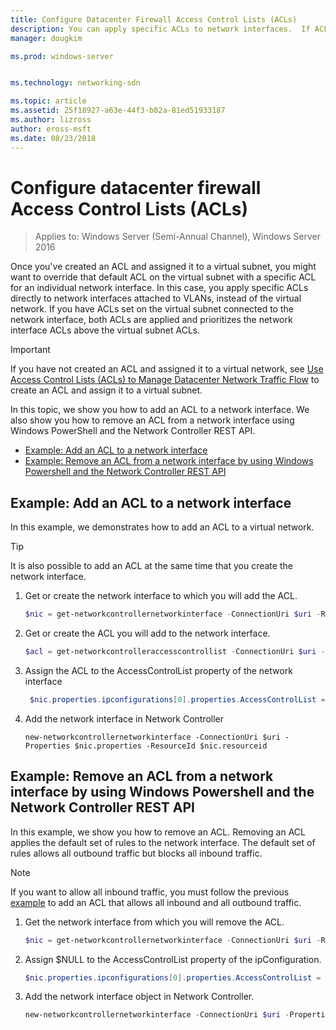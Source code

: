 ```yaml
---
title: Configure Datacenter Firewall Access Control Lists (ACLs)
description: You can apply specific ACLs to network interfaces.  If ACLs are also set on the virtual subnet to which the network interface is connected, both ACLs are applied, but the network interface ACLs are prioritized above the virtual subnet ACLs.
manager: dougkim

ms.prod: windows-server


ms.technology: networking-sdn

ms.topic: article
ms.assetid: 25f18927-a63e-44f3-b02a-81ed51933187
ms.author: lizross
author: eross-msft
ms.date: 08/23/2018
---
```

# Configure datacenter firewall Access Control Lists (ACLs)

>Applies to: Windows Server (Semi-Annual Channel), Windows Server 2016

Once you've created an ACL and assigned it to a virtual subnet, you might want to override that default ACL on the virtual subnet with a specific ACL for an individual network interface.  In this case, you apply specific ACLs directly to network interfaces attached to VLANs, instead of the virtual network. If you have ACLs set on the virtual subnet connected to the network interface, both ACLs are applied and prioritizes the network interface ACLs above the virtual subnet ACLs.

>[!IMPORTANT]
>If you have not created an ACL and assigned it to a virtual network, see [Use Access Control Lists (ACLs) to Manage Datacenter Network Traffic Flow](Use-Access-Control-Lists--ACLs--to-Manage-Datacenter-Network-Traffic-Flow.md) to  create an ACL and assign it to a virtual subnet.  

In this topic, we show you how to add an ACL to a network interface. We also show you how to remove an ACL from a network interface using Windows PowerShell and the Network Controller REST API.

- [Example: Add an ACL to a network interface](#example-add-an-acl-to-a-network-interface)
- [Example: Remove an ACL from a network interface by using Windows Powershell and the Network Controller REST API](#example-remove-an-acl-from-a-network-interface-by-using-windows-powershell-and-the-network-controller-rest-api)


## Example: Add an ACL to a network interface
In this example, we demonstrates how to add an ACL to a virtual network. 

>[!TIP]
>It is also possible to add an ACL at the same time that you create the network interface.

1. Get or create the network interface to which you will add the ACL.
 
   ```PowerShell
   $nic = get-networkcontrollernetworkinterface -ConnectionUri $uri -ResourceId "MyVM_Ethernet1"
   ```
 
2. Get or create the ACL you will add to the network interface.
 
   ```PowerShell
   $acl = get-networkcontrolleraccesscontrollist -ConnectionUri $uri -resourceid "AllowAllACL"
   ```
 
3. Assign the ACL to the AccessControlList property of the network interface
 
   ```PowerShell
    $nic.properties.ipconfigurations[0].properties.AccessControlList = $acl
   ```
 
4. Add the network interface in Network Controller
 
   ```
   new-networkcontrollernetworkinterface -ConnectionUri $uri -Properties $nic.properties -ResourceId $nic.resourceid
   ```
 
## Example: Remove an ACL from a network interface by using Windows Powershell and the Network Controller REST API
In this example, we show you how to remove an ACL. Removing an ACL applies the default set of rules to the network interface. The default set of rules allows all outbound traffic but blocks all inbound traffic.

>[!NOTE]
>If you want to allow all inbound traffic, you must follow the previous [example](#example-add-an-acl-to-a-network-interface) to add an ACL that allows all inbound and all outbound traffic.


1. Get the network interface from which you will remove the ACL.<br>
   ```PowerShell
   $nic = get-networkcontrollernetworkinterface -ConnectionUri $uri -ResourceId "MyVM_Ethernet1"
   ```
 
2. Assign $NULL to the AccessControlList property of the ipConfiguration.<br>
   ```PowerShell
   $nic.properties.ipconfigurations[0].properties.AccessControlList = $null
   ```
 
3. Add the network interface object in Network Controller.<br>
   ```PowerShell
   new-networkcontrollernetworkinterface -ConnectionUri $uri -Properties $nic.properties -ResourceId $nic.resourceid
   ```
